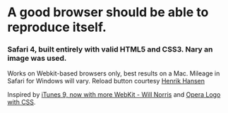 # A good browser should be able to reproduce itself.

### Safari 4, built entirely with valid HTML5 and CSS3. Nary an image was used.

Works on Webkit-based browsers only, best results on a Mac. Mileage in Safari for Windows will vary. Reload button courtesy [Henrik Hansen](http://github.com/henrikh/)

Inspired by [iTunes 9, now with more WebKit - Will Norris](http://willnorris.com/2009/09/itunes-9-now-with-more-webkit) and [Opera Logo with CSS](http://desandro.com/articles/opera-logo-css/).